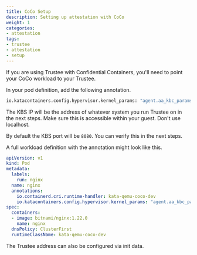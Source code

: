 ```yaml
---
title: CoCo Setup
description: Setting up attestation with CoCo 
weight: 1
categories:
- attestation
tags:
- trustee
- attestation
- setup
---
```


If you are using Trustee with Confidential Containers, you'll need to point
your CoCo workload to your Trustee.

In your pod definition, add the following annotation.
```bash
io.katacontainers.config.hypervisor.kernel_params: "agent.aa_kbc_params=cc_kbc::http://<kbs-ip>:<kbs-port>"
```

The KBS IP will be the address of whatever system you run Trustee on in the next steps.
Make sure this is accessible within your guest. Don't use localhost.

By default the KBS port will be `8080`. You can verify this in the next steps.

A full workload definition with the annotation might look like this.
```yaml
apiVersion: v1
kind: Pod
metadata:
  labels:
    run: nginx
  name: nginx
  annotations:
    io.containerd.cri.runtime-handler: kata-qemu-coco-dev
    io.katacontainers.config.hypervisor.kernel_params: "agent.aa_kbc_params=cc_kbc::http://<kbs-ip>:<kbs-port>"
spec:
  containers:
  - image: bitnami/nginx:1.22.0
    name: nginx
  dnsPolicy: ClusterFirst
  runtimeClassName: kata-qemu-coco-dev
```

The Trustee address can also be configured via init data.
